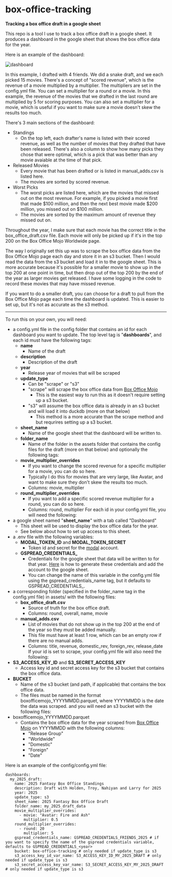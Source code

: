 # box-office-tracking

**Tracking a box office draft in a google sheet**

This repo is a tool I use to track a box office draft in a google sheet. It produces a dashboard in the google sheet that shows the box office data for the year.

Here is an example of the dashboard:

![dashboard](assets/dashboard.png)

In this example, I drafted with 4 friends. We did a snake draft, and we each picked 15 movies. There's a concept of "scored revenue", which is the revenue of a movie multiplied by a multiplier. The multipliers are set in the config.yml file. You can set a multiplier for a round or a movie. In this example, the revenue of the movies that we drafted in the last round are multiplied by 5 for scoring purposes. You can also set a multiplier for a movie, which is useful if you want to make sure a movie doesn't skew the results too much.

There's 3 main sections of the dashboard:

- Standings
  - On the top left, each drafter's name is listed with their scored revenue, as well as the number of movies that they drafted that have been released. There's also a column to show how many picks they chose that were optimal, which is a pick that was better than any movie avaiable at the time of that pick.
- Released Movies
  - Every movie that has been drafted or is listed in manual_adds.csv is listed here.
  - The movies are sorted by scored revenue.
- Worst Picks
  - The worst picks are listed here, which are the movies that missed out on the most revenue. For example, if you picked a movie first that made $100 million, and then the next best movie made $200 million, you missed out on $100 million.
  - The movies are sorted by the maximum amount of revenue they missed out on.

Throughout the year, I make sure that each movie has the correct title in the box_office_draft.csv file. Each movie will only be picked up if it's in the top 200 on the Box Office Mojo Worldwide page.

The way I originally set this up was to scrape the box office data from the Box Office Mojo page each day and store it in an s3 bucket. Then I would read the data from the s3 bucket and load it in to the google sheet. This is more accurate because it's possible for a smaller movie to show up in the top 200 at one point in time, but then drop out of the top 200 by the end of the year as larger movies get released. I have some logging in the code to record these movies that may have missed revenue.

If you want to do a smaller draft, you can choose for a draft to pull from the Box Office Mojo page each time the dashboard is updated. This is easier to set up, but it's not as accurate as the s3 method.

---

To run this on your own, you will need:
 - a config.yml file in the config folder that contains an id for each dashboard you want to update. The top level tag is "**dashboards**", and each id must have the following tags:
   - **name**
     - Name of the draft
   - **description**
     - Description of the draft
   - **year**
     - Release year of movies that will be scraped
   - **update_type**
     - Can be "scrape" or "s3"
     - "scrape" will scrape the box office data from [Box Office Mojo](https://www.boxofficemojo.com/year/world/)
       - This is the easiest way to run this as it doesn't require setting up a s3 bucket.
     - "s3" will assume the box office data is already in an s3 bucket and will load it into duckdb (more on that below)
       - This method is a more accurate than the scrape method and but requrires setting up a s3 bucket.
   - **sheet_name**
     - Name of the google sheet that the dashboard will be written to.
   - **folder_name**
     - Name of the folder in the assets folder that contains the config files for the draft (more on that below)
  and optionally the following tags:
    - **movie_multiplier_overrides**
      - If you want to change the scored revenue for a specific multiplier for a movie, you can do so here.
      - Typically I do this for movies that are very large, like Avatar, and want to make sure they don't skew the results too much.
      - Columns: movie, multiplier
    - **round_multiplier_overrides**
      - If you want to add a specific scored revenue multiplier for a round, you can do so here.
      - Columns: round, multiplier
For each id in your config.yml file, you will need the following:
- a google sheet named "**sheet_name**" with a tab called "Dashboard"
  - This sheet will be used to display the box office data for the year.
  - See below about how to set up access to this sheet.
- a .env file with the following variables:
  - **MODAL_TOKEN_ID** and **MODAL_TOKEN_SECRET**
    - Token id and secret for the [modal](https://modal.com/) account.
  - **GSPREAD_CREDENTIALS_<year>**
    - Credentials for the google sheet that data will be written to for that year. [Here](https://docs.gspread.org/en/latest/oauth2.html#for-bots-using-service-account) is how to generate these credentials and add the account to the google sheet.
    - You can change the name of this variable in the config.yml file using the gspread_credentials_name tag, but it defaults to GSPREAD_CREDENTIALS_<year>.
- a corresponding folder (specified in the folder_name tag in the config.yml file) in assets/ with the following files:
  - **box_office_draft.csv**
    - Source of truth for the box office draft.
    - Columns: round, overall, name, movie
  - **manual_adds.csv**
    - List of movies that do not show up in the top 200 at the end of the year so they must be added manually.
    - This file must have at least 1 row, which can be an empty row if there are no manual adds.
    - Columns: title, revenue, domestic_rev, foreign_rev, release_date
If your id is set to scrape, your config.yml file will also need the following:
- **S3_ACCESS_KEY_ID** and **S3_SECRET_ACCESS_KEY**
  - Access key id and secret access key for the s3 bucket that contains the box office data.
- **BUCKET**
  - Name of the s3 bucket (and path, if applicable) that contains the box office data.
  - The files must be named in the format boxofficemojo_YYYYMMDD.parquet, where YYYYMMDD is the date the data was scraped.
and you will need an s3 bucket with the following files:
- boxofficemojo_YYYYMMDD.parquet
  - Contains the box office data for the year scraped from [Box Office Mojo](https://www.boxofficemojo.com/year/world/) on YYYYMMDD with the following columns:
    - "Release Group"
    - "Worldwide"
    - "Domestic"
    - "Foreign"
    - "Date"

Here is an example of the config/config.yml file:

```
dashboards:
  my_2025_draft:
    name: 2025 Fantasy Box Office Standings
    description: Draft with Holden, Troy, Nahiyan and Larry for 2025
    year: 2025
    update_type: s3
    sheet_name: 2025 Fantasy Box Office Draft
    folder_name: my_2025_draft_data
    movie_multiplier_overrides:
      - movie: "Avatar: Fire and Ash"
        multiplier: 0.5
    round_multiplier_overrides:
      - round: 20
        multiplier: 5
    gspread_credentials_name: GSPREAD_CREDENTIALS_FRIENDS_2025 # if you want to specify the name of the gspread credentials variable, defaults to GSPREAD_CREDENTIALS_<year>
    bucket: box-office-tracking # only needed if update_type is s3
    s3_access_key_id_var_name: S3_ACCESS_KEY_ID_MY_2025_DRAFT # only needed if update_type is s3
    s3_secret_access_key_var_name: S3_SECRET_ACCESS_KEY_MY_2025_DRAFT # only needed if update_type is s3
```
